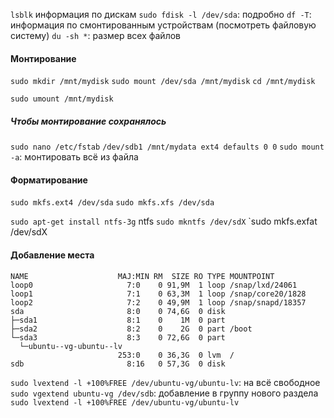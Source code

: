 `lsblk` информация по дискам
`sudo fdisk -l /dev/sda`: подробно
`df -T`: информация по смонтированным устройствам (посмотреть файловую систему)
`du -sh *`: размер всех файлов

#### Монтирование
`sudo mkdir /mnt/mydisk`
`sudo mount /dev/sda /mnt/mydisk`
`cd /mnt/mydisk`

`sudo umount /mnt/mydisk`

##### Чтобы монтирование сохранялось
`sudo nano /etc/fstab`
`/dev/sdb1 /mnt/mydata ext4 defaults 0 0`
`sudo mount -a`: монтировать всё из файла


#### Форматирование

 
`sudo mkfs.ext4 /dev/sda`
`sudo mkfs.xfs /dev/sda`

`sudo apt-get install ntfs-3g` ntfs
`sudo mkntfs /dev/sdX`
`sudo mkfs.exfat /dev/sdX



#### Добавление места

```shell
NAME                    MAJ:MIN RM  SIZE RO TYPE MOUNTPOINT
loop0                     7:0    0 91,9M  1 loop /snap/lxd/24061
loop1                     7:1    0 63,3M  1 loop /snap/core20/1828
loop2                     7:2    0 49,9M  1 loop /snap/snapd/18357
sda                       8:0    0 74,6G  0 disk 
├─sda1                    8:1    0    1M  0 part 
├─sda2                    8:2    0    2G  0 part /boot
└─sda3                    8:3    0 72,6G  0 part 
  └─ubuntu--vg-ubuntu--lv
                        253:0    0 36,3G  0 lvm  /
sdb                       8:16   0 57,3G  0 disk 
```

`sudo lvextend -l +100%FREE /dev/ubuntu-vg/ubuntu-lv`: на всё свободное
`sudo vgextend ubuntu-vg /dev/sdb`: добавление в группу нового раздела
`sudo lvextend -l +100%FREE /dev/ubuntu-vg/ubuntu-lv`



